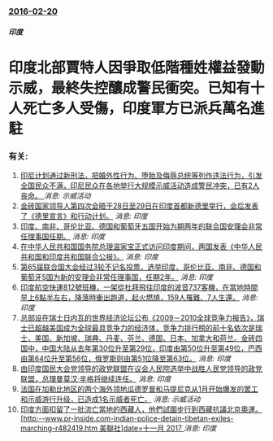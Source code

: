 ### [2016-02-20](/news/2016/02/20/index.md)

##### 印度
# 印度北部賈特人因爭取低階種姓權益發動示威，最終失控釀成警民衝突。已知有十人死亡多人受傷，印度軍方已派兵萬名進駐




### 有关:

1. [印尼计划通过新刑法，把婚外性行为、堕胎及侮辱总统等列作违法行为，引发全国民众不满，印尼民众在各地举行大规模示威活动造成警民冲突，已有2人丧命。 ](/zh/news/2019/09/27/印尼计划通过新刑法-把婚外性行为-堕胎及侮辱总统等列作违法行为-引发全国民众不满-印尼民众在各地举行大规模示威活动造成警.md) _消息: 示威活动_
2. [ 金砖国家领导人第四次会晤于28日至29日在印度首都新德里举行，会后发表了《德里宣言》和行动计划。](/zh/news/2012/03/29/金砖国家领导人第四次会晤于28日至29日在印度首都新德里举行-会后发表了-德里宣言-和行动计划.md) _消息: 印度_
3. [印度、南非、哥伦比亚、德国和葡萄牙五国开始为期两年的联合国安理会非常任理事国任期。](/zh/news/2011/01/1/印度-南非-哥伦比亚-德国和葡萄牙五国开始为期两年的联合国安理会非常任理事国任期.md) _消息: 印度_
4. [ 在中华人民共和国国务院总理温家宝正式访问印度期间，两国发表《中华人民共和国和印度共和国联合公报》。](/zh/news/2010/12/16/在中华人民共和国国务院总理温家宝正式访问印度期间-两国发表-中华人民共和国和印度共和国联合公报.md) _消息: 印度_
5. [ 第65届联合国大会经过3轮不记名投票，选举印度、哥伦比亚、南非、德国和葡萄牙5国为新的安理会非常任理事国，任期2年。](/zh/news/2010/10/12/第65届联合国大会经过3轮不记名投票-选举印度-哥伦比亚-南非-德国和葡萄牙5国为新的安理会非常任理事国-任期2年.md) _消息: 印度_
6. [ 印度航空快運812號班機，一架從杜拜飛往印度的波音737客機，在當地時間早上6點半左右，降落時衝出跑道，起火燃燒，159人罹難、7人生還。](/zh/news/2010/05/22/印度航空快運812號班機-一架從杜拜飛往印度的波音737客機-在當地時間早上6點半左右-降落時衝出跑道-起火燃燒-15.md) _消息: 印度_
7. [ 总部设在瑞士日内瓦的世界经济论坛公布《2009－2010全球竞争力报告》，瑞士已超越美国成为全球最具竞争力的经济体，竞争力排行榜的前十名依次是瑞士、美国、新加坡、瑞典、丹麦、芬兰、德国、日本、加拿大和荷兰。金砖四国中，中国大陆从去年第30位升至第29位，印度由第50位升至第49位，巴西由第64位升至第56位，俄罗斯则由第51位降至第63位。](/zh/news/2009/09/8/总部设在瑞士日内瓦的世界经济论坛公布-2009-2010全球竞争力报告-瑞士已超越美国成为全球最具竞争力的经济体-竞.md) _消息: 印度_
8. [由印度国民大会党领导的政党联盟在议会人民院选举中战胜人民党领导的政党联盟，总理曼莫汉·辛格将继续连任。](/zh/news/2009/05/16/由印度国民大会党领导的政党联盟在议会人民院选举中战胜人民党领导的政党联盟-总理曼莫汉-辛格将继续连任.md) _消息: 印度_
9. [法国在加勒比地区的两个海外领地瓜德罗普和马提尼克从1月开始爆发的罢工和示威游行升级，已造成1名示威者死亡。](/zh/news/2009/02/18/法国在加勒比地区的两个海外领地瓜德罗普和马提尼克从1月开始爆发的罢工和示威游行升级-已造成1名示威者死亡.md) _消息: 示威活动_
10. [印度方面扣留了一批流亡當地的西藏人，他們試圖步行到西藏抗議北京奧運。[http:--www.pr-inside.com-indian-police-detain-tibetan-exiles-marching-r482419.htm 美聯社]date=十一月 2017 ](/zh/news/2008/03/13/印度方面扣留了一批流亡當地的西藏人-他們試圖步行到西藏抗議北京奧運-http-wwwpr-insidecom.md) _消息: 印度_
